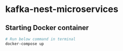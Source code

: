 # kafka-nest-microservices

## Starting Docker container

```bash
# Run below command in terminal
docker-compose up

```
